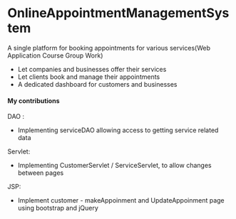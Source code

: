 # OnlineAppointmentManagementSystem

A single platform for booking appointments for various services(Web Application Course Group Work)
- Let companies and businesses offer their services
- Let clients book and manage their appointments
- A dedicated dashboard for customers and businesses

#### My contributions

DAO :
- Implementing serviceDAO allowing access to getting service related data

Servlet:
- Implementing CustomerServlet / ServiceServlet, to allow changes between pages

JSP:
- Implement customer - makeAppoinment and UpdateAppoinment page using bootstrap and jQuery







 


